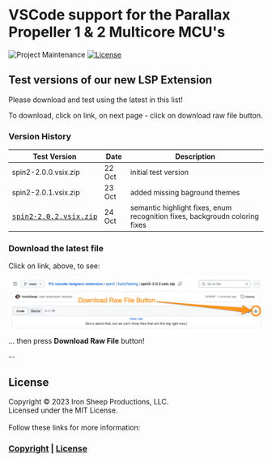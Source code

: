# VSCode support for the Parallax Propeller 1 & 2 Multicore MCU's

![Project Maintenance][maintenance-shield]
[![License][license-shield]](LICENSE) 

## Test versions of our new LSP Extension

Please download and test using the latest in this list!

To download, click on link, on next page - click on download raw file button.

### Version History

| Test Version | Date | Description |
| --- | --- | --- |
|spin2-2.0.0.vsix.zip| 22 Oct | initial test version
|spin2-2.0.1.vsix.zip | 23 Oct | added missing baground themes
|<PRE>[spin2-2.0.2.vsix.zip](spin2-2.0.2.vsix.zip)</PRE> | 24 Oct | semantic highlight fixes, enum recognition fixes, backgroudn coloring fixes


### Download the latest file

Click on link, above, to see:

![Download Pointer](../DOCs/images/downloadLocator.png)
...  then press **Download Raw File** button!

--

## License

Copyright © 2023 Iron Sheep Productions, LLC.<br />
Licensed under the MIT License. <br>
<br>
Follow these links for more information:

### [Copyright](copyright) | [License](LICENSE)

[maintenance-shield]: https://img.shields.io/badge/maintainer-stephen%40ironsheep%2ebiz-blue.svg?style=for-the-badge

[marketplace-version]: https://vsmarketplacebadge.apphb.com/version-short/ironsheepproductionsllc.spin2.svg

[marketplace-installs]: https://vsmarketplacebadge.apphb.com/installs-short/ironsheepproductionsllc.spin2.svg

[marketplace-rating]: https://vsmarketplacebadge.apphb.com/rating-short/ironsheepproductionsllc.spin2.svg

[license-shield]: https://camo.githubusercontent.com/bc04f96d911ea5f6e3b00e44fc0731ea74c8e1e9/68747470733a2f2f696d672e736869656c64732e696f2f6769746875622f6c6963656e73652f69616e74726963682f746578742d646976696465722d726f772e7376673f7374796c653d666f722d7468652d6261646765

[Release-shield]: https://img.shields.io/github/release/ironsheep/P2-vscode-extensions/all.svg

[Issues-shield]: https://img.shields.io/github/issues/ironsheep/P2-vscode-extensions.svg
